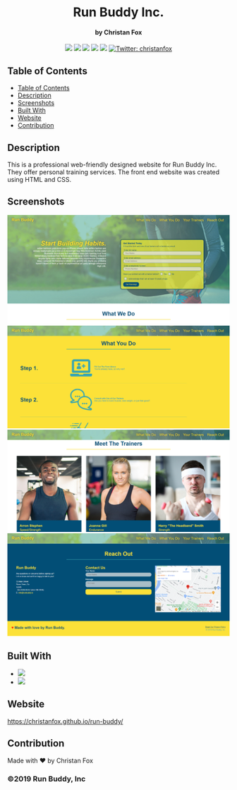 <h1 align="center"> Run Buddy Inc. </h1>
<h4 align="center"> by Christan Fox </h4>
  
<p align="center">
    <img src="https://img.shields.io/github/repo-size/ChristanFox/run-buddy" />
    <img src="https://img.shields.io/github/languages/count/ChristanFox/run-buddy" />
    <img src="https://img.shields.io/badge/license-MPL--2.0-orange" />
    <img src="https://img.shields.io/github/last-commit/ChristanFox/run-buddy" />
    <a href="https://github.com/ChristanFox"><img src="https://img.shields.io/github/followers/ChristanFox?style=social" target="_blank" /></a>
    <a href="https://twitter.com/ChristanFox">
        <img alt="Twitter: christanfox" src="https://img.shields.io/twitter/follow/ChristanFox.svg?style=social" target="_blank" />
    </a>
</p>

## Table of Contents

- [Table of Contents](#table-of-contents)
- [Description](#description)
- [Screenshots](#screenshots)
- [Built With](#built-with)
- [Website](#website)
- [Contribution](#contribution)

## Description

This is a professional web-friendly designed website for Run Buddy Inc. They offer personal training services. The front end website was created using HTML and CSS.

## Screenshots

![Project Screenshot](/assets/images/Run-Buddy.png)
![Project Screenshot](</assets/images/Run-Buddy%20(2).png>)
![Project Screenshot](</assets/images/Run-Buddy%20(3).png>)
![Project Screenshot](</assets/images/Run-Buddy%20(4).png>)

## Built With

- <img src="https://img.shields.io/badge/-HTML-brightgreen" />
- <img src="https://img.shields.io/badge/-CSS-brightgreen" />

## Website

https://christanfox.github.io/run-buddy/

## Contribution

Made with ❤️ by Christan Fox

### ©️2019 Run Buddy, Inc
